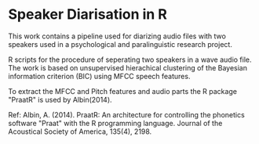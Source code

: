 # Speaker Diarisation in R

This work contains a pipeline used for diarizing audio files with two speakers used in a psychological and paralinguistic research project. 

R scripts for the procedure of seperating two speakers in a wave audio file.
The work is based on unsupervised hierachical clustering of the Bayesian information criterion (BIC) using MFCC speech features.

To extract the MFCC and Pitch features and audio parts the R package "PraatR" is used by Albin(2014).

Ref:
Albin, A. (2014). PraatR: An architecture for controlling the phonetics software "Praat" with the R programming language. Journal of the Acoustical Society of America, 135(4), 2198.


